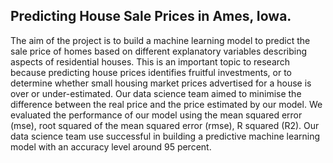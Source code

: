 ## Predicting House Sale Prices in Ames, Iowa.
The aim of the project is to build a machine learning model to predict the sale price of homes based on different explanatory variables describing aspects of residential houses.
This is an important topic to research because predicting house prices identifies fruitful investments, or to determine whether small housing market prices advertised for a house is over or under-estimated. Our data science team aimed to minimise the difference between the real price and the price estimated by our model. We evaluated the performance of our model using the mean squared error (mse), root squared of the mean squared error (rmse), R squared (R2). Our data science team use successful in building a predictive machine learning model with an accuracy level around 95 percent. 
